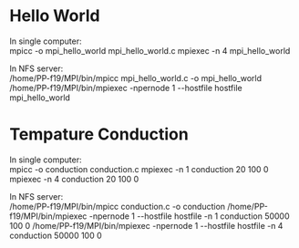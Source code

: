 # Hello World
In single computer:</br>
	mpicc -o mpi_hello_world mpi_hello_world.c 
	mpiexec -n 4 mpi_hello_world

In NFS server:</br>
	/home/PP-f19/MPI/bin/mpicc mpi_hello_world.c -o mpi_hello_world
	/home/PP-f19/MPI/bin/mpiexec -npernode 1 --hostfile hostfile mpi_hello_world
	
# Tempature Conduction
In single computer:</br>
	mpicc -o conduction conduction.c
	mpiexec -n 1 conduction 20 100 0
	mpiexec -n 4 conduction 20 100 0

In NFS server:</br>
	/home/PP-f19/MPI/bin/mpicc conduction.c -o conduction
	/home/PP-f19/MPI/bin/mpiexec -npernode 1 --hostfile hostfile -n 1 conduction 50000 100 0
	/home/PP-f19/MPI/bin/mpiexec -npernode 1 --hostfile hostfile -n 4 conduction 50000 100 0
